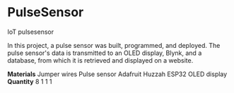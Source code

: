 # PulseSensor
IoT pulsesensor

In this project, a pulse sensor was built, programmed, and deployed.
The pulse sensor's data is transmitted to an OLED display, Blynk, and a database, from which it is retrieved and displayed on a website.

**Materials**  Jumper wires  Pulse sensor Adafruit Huzzah ESP32 OLED display  
**Quantity**        8                1                1                1       

